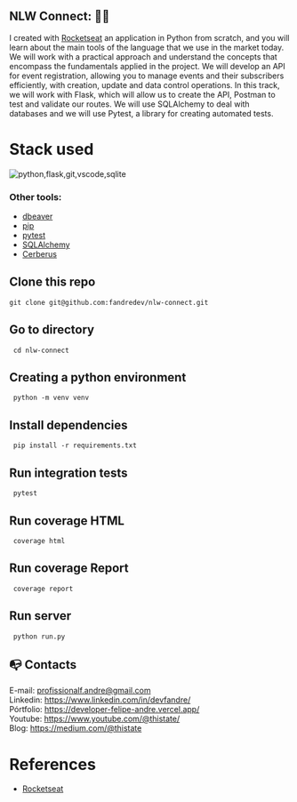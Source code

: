 ## NLW Connect: :technologist:

I created with <a href="https://www.rocketseat.com.br/">Rocketseat</a> an application in Python from scratch, and you will learn about the main tools of the language that we use in the market today. We will work with a practical approach and understand the concepts that encompass the fundamentals applied in the project. We will develop an API for event registration, allowing you to manage events and their subscribers efficiently, with creation, update and data control operations. In this track, we will work with Flask, which will allow us to create the API, Postman to test and validate our routes. We will use SQLAlchemy to deal with databases and we will use Pytest, a library for creating automated tests.


# Stack used

<img src="https://skillicons.dev/icons?i=python,flask,git,vscode,sqlite,postman&theme=dark" alt="python,flask,git,vscode,sqlite" />

### Other tools:

- [dbeaver](https://dbeaver.io/)
- [pip](https://pypi.org/project/pip/)
- [pytest](https://docs.pytest.org/en/stable/)
- [SQLAlchemy](https://www.sqlalchemy.org/)
- [Cerberus](https://docs.python-cerberus.org/)

## Clone this repo

```
git clone git@github.com:fandredev/nlw-connect.git
```

## Go to directory

```
 cd nlw-connect
```

## Creating a python environment

```
 python -m venv venv
```

## Install dependencies

```
 pip install -r requirements.txt
```

## Run integration tests

```
 pytest
```

## Run coverage HTML

```
 coverage html
```
## Run coverage Report

```
 coverage report
```

## Run server

```
 python run.py
```

## :mailbox_with_no_mail: Contacts

E-mail: profissionalf.andre@gmail.com<br>
Linkedin: https://www.linkedin.com/in/devfandre/<br>
Pórtfolio: https://developer-felipe-andre.vercel.app/<br>
Youtube: https://www.youtube.com/@thistate/<br>
Blog: https://medium.com/@thistate<br>

# References

- [Rocketseat](https://www.rocketseat.com.br/)
